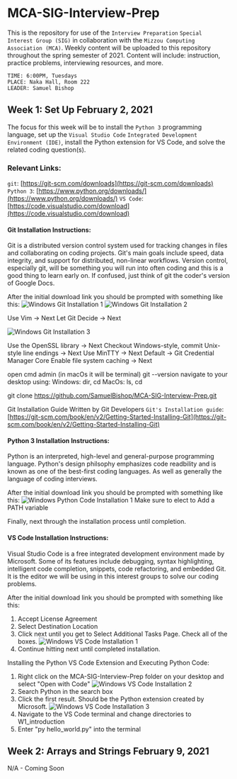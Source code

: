 # MCA-SIG-Interview-Prep

This is the repository for use of the `Interview Preparation` `Special Interest Group (SIG)` in collaboration with the `Mizzou Computing Association (MCA)`. Weekly content will be uploaded to this repository throughout the spring semester of 2021. Content will include: instruction, practice problems, interviewing resources, and more. 

```
TIME: 6:00PM, Tuesdays
PLACE: Naka Hall, Room 222
LEADER: Samuel Bishop
```

## Week 1: Set Up                          February 2, 2021

The focus for this week will be to install the `Python 3` programming language, set up the `Visual Studio Code` `Integrated Development Environment (IDE)`, install the Python extension for VS Code, and solve the related coding question(s).

### Relevant Links:
`git`: [https://git-scm.com/downloads](https://git-scm.com/downloads)
`Python 3`: [https://www.python.org/downloads/](https://www.python.org/downloads/)
`VS Code`: [https://code.visualstudio.com/download](https://code.visualstudio.com/download)


#### Git Installation Instructions:
Git is a distributed version control system used for tracking changes in files and collaborating on coding projects. Git's main goals include speed, data integrity, and support for distributed, non-linear workflows. Version control, especially git, will be something you will run into often coding and this is a good thing to learn early on. If confused, just think of git the coder's version of Google Docs.

After the initial download link you should be prompted with something like this:
![Windows Git Installation 1](img/install_1.jpg)
![Windows Git Installation 2](img/install_2.jpg)

Use Vim -> Next
Let Git Decide -> Next

![Windows Git Installation 3](img/install_3.jpg)

Use the OpenSSL library -> Next
Checkout Windows-style, commit Unix-style line endings -> Next
Use MinTTY -> Next
Default -> Git Credential Manager Core
Enable file system caching -> Next

open cmd admin (in macOs it will be terminal)
git --version
navigate to your desktop using:
    Windows: dir, cd
    MacOs: ls, cd

git clone https://github.com/SamuelBishop/MCA-SIG-Interview-Prep.git



Git Installation Guide Written by Git Developers
`Git's Installation guide`: [https://git-scm.com/book/en/v2/Getting-Started-Installing-Git](https://git-scm.com/book/en/v2/Getting-Started-Installing-Git)


#### Python 3 Installation Instructions:
Python is an interpreted, high-level and general-purpose programming language. Python's design philsophy emphasizes code readbility and is known as one of the best-first coding languages. As well as generally the language of coding interviews.

After the initial download link you should be prompted with something like this:
![Windows Python Code Installation 1](img/py_install_1.jpg)
Make sure to elect to Add a PATH variable

Finally, next through the installation process until completion.


#### VS Code Installation Instructions:
Visual Studio Code is a free integrated development environment made by Microsoft. Some of its features include debugging, syntax highlighting, intelligent code completion, snippets, code refactoring, and embedded Git. It is the editor we will be using in this interest groups to solve our coding problems.

After the initial download link you should be prompted with something like this:


1. Accept License Agreement
2. Select Destination Location
3. Click next until you get to Select Additional Tasks Page. Check all of the boxes.
![Windows VS Code Installation 1](img/vs_install_1.jpg)
4. Continue hitting next until completed installation.


Installing the Python VS Code Extension and Executing Python Code:
1. Right click on the MCA-SIG-Interview-Prep folder on your desktop and select "Open with Code"
![Windows VS Code Installation 2](img/vs_install_2.jpg)
2. Search Python in the search box
3. Click the first result. Should be the Python extension created by Microsoft.
![Windows VS Code Installation 3](img/vs_install_3.jpg)
4. Navigate to the VS Code terminal and change directories to W1_introduction
5. Enter "py hello_world.py" into the terminal



## Week 2: Arrays and Strings               February 9, 2021

N/A - Coming Soon